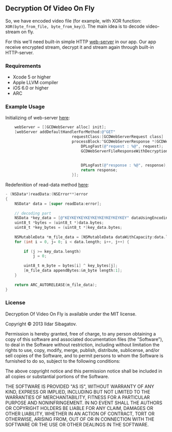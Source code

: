 ## Decryption Of Video On Fly

So, we have encoded video file (for example, with XOR function: ```XOR(byte_from_file, byte_from_key)```). The main idea is to decode video-stream on fly. 

For this we'll need built-in simple HTTP [web-server](https://github.com/swisspol/GCDWebServer) in our app. Our app receive encrypted stream, decrypt it and stream again through built-in HTTP-server.

### Requirements

* Xcode 5 or higher
* Apple LLVM compiler
* iOS 6.0 or higher
* ARC

### Example Usage

Initializing of web-server [here](https://github.com/siggb/DecryptionOfVideoOnFly/blob/master/Sources/Pages/Main/MainViewController.m):
```objective-c
    webServer = [[GCDWebServer alloc] init];
    [webServer addDefaultHandlerForMethod:@"GET"
                             requestClass:[GCDWebServerRequest class]
                             processBlock:^GCDWebServerResponse *(GCDWebServerRequest* request) {
                                 DPLogFast(@"request : %@", request);
                                 GCDWebServerFileResponseWithDecryption *response = [GCDWebServerFileResponseWithDecryption responseWithFile:[[NSBundle mainBundle] pathForResource:@"video" ofType:@"mov"]
                                                                                                                                   byteRange:[request byteRange]
                                                                                                                                isAttachment:NO];
                                 DPLogFast(@"response : %@", response);
                                 return response;
                             }];
```

Redefenition of read-data method [here](https://github.com/siggb/DecryptionOfVideoOnFly/blob/master/Sources/Customs/GCDWebServerFileResponseWithDecryption.m):
```objective-c
- (NSData*)readData:(NSError**)error
{
    NSData* data = [super readData:error];
    
    // decoding part
    NSData *key_data = [@"KEYKEYKEYKEYKEYKEYKEYKEYKEY" dataUsingEncoding:NSUTF8StringEncoding];
    uint8_t *bytes = (uint8_t *)data.bytes;
    uint8_t *key_bytes = (uint8_t *)key_data.bytes;
    
    NSMutableData *m_file_data = [NSMutableData dataWithCapacity:data.length];
    for (int i = 0, j= 0; i < data.length; i++, j++) {
        
        if (j >= key_data.length)
            j = 0;
        
        uint8_t m_byte = bytes[i] ^ key_bytes[j];
        [m_file_data appendBytes:&m_byte length:1];
    }
    
    return ARC_AUTORELEASE(m_file_data);
}
```

### License

Decryption Of Video On Fly is available under the MIT license.

Copyright © 2013 Ildar Sibagatov.

Permission is hereby granted, free of charge, to any person obtaining a copy of this software and associated documentation files (the "Software"), to deal in the Software without restriction, including without limitation the rights to use, copy, modify, merge, publish, distribute, sublicense, and/or sell copies of the Software, and to permit persons to whom the Software is furnished to do so, subject to the following conditions:

The above copyright notice and this permission notice shall be included in all copies or substantial portions of the Software.

THE SOFTWARE IS PROVIDED "AS IS", WITHOUT WARRANTY OF ANY KIND, EXPRESS OR IMPLIED, INCLUDING BUT NOT LIMITED TO THE WARRANTIES OF MERCHANTABILITY, FITNESS FOR A PARTICULAR PURPOSE AND NONINFRINGEMENT. IN NO EVENT SHALL THE AUTHORS OR COPYRIGHT HOLDERS BE LIABLE FOR ANY CLAIM, DAMAGES OR OTHER LIABILITY, WHETHER IN AN ACTION OF CONTRACT, TORT OR OTHERWISE, ARISING FROM, OUT OF OR IN CONNECTION WITH THE SOFTWARE OR THE USE OR OTHER DEALINGS IN THE SOFTWARE.
